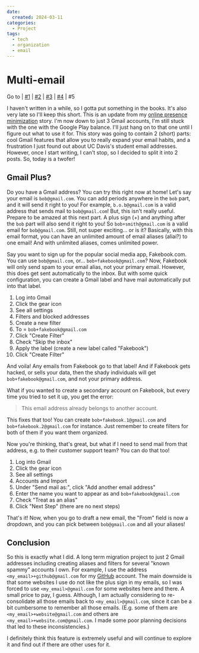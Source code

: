 ```yaml
---
date:
  created: 2024-03-11
categories:
  - Project
tags:
  - tech
  - organization
  - email
---
```

# Multi-email

Go to
| [\#1](./2024-02-11-backup.md)
| [\#2](./2024-02-18-passwords.md)
| [\#3](./2024-02-25-gmails.md)
| [\#4](./2024-02-26-github.md)
| \#5

I haven't written in a while, so I gotta put something in the books. It's also very late so I'll keep this short. This is an update from my [online presence minimization](./2024-02-25-gmails.md) story. I'm now down to just 3 Gmail accounts, I'm still stuck with the one with the Google Play balance. I'll just hang on to that one until I figure out what to use it for. This story was going to contain 2 (short) parts: cool Gmail features that allow you to really expand your email habits, and a frustration I just found out about UC Davis's student email addresses. However, once I start writing, I can't stop, so I decided to split it into 2 posts. So, today is a twofer!

<!-- more -->

## Gmail Plus?

Do you have a Gmail address? You can try this right now at home! Let's say your email is `bob@gmail.com`. You can add periods anywhere in the `bob` part, and it will send it right to you! For example, `b.o.b@gmail.com` is a valid address that sends mail to `bob@gmail.com`! But, this isn't really useful. Prepare to be amazed at this next part. A plus sign (+) and anything after the `bob` part will also send it right to you! So `bob+smith@gmail.com` is a valid email for `bob@gmail.com`. Still, not super exciting... or is it? Basically, with this email format, you can have an unlimited amount of email aliases (aliai?) to one email! And with unlimited aliases, comes unlimited power.

Say you want to sign up for the popular social media app, Fakebook.com. You can use `bob@gmail.com`, or... `bob+fakebook@gmail.com`? Now, Fakebook will only send spam to your email alias, not your primary email. However, this does get sent automatically to the inbox. But with some quick configuration, you can create a Gmail label and have mail automatically put into that label.

1. Log into Gmail
1. Click the gear icon
1. See all settings
1. Filters and blocked addresses
1. Create a new filter
1. To = `bob+fakebook@gmail.com`
1. Click "Create Filter"
1. Check "Skip the inbox"
1. Apply the label (create a new label called "Fakebook")
1. Click "Create Filter"

And voila! Any emails from Fakebook go to that label! And if Fakebook gets hacked, or sells your data, then the shady individuals will get `bob+fakebook@gmail.com`, and not your primary address.

What if you wanted to create a secondary account on Fakebook, but every time you tried to set it up, you get the error:

> This email address already belongs to another account.

This fixes that too! You can create `bob+fakebook.1@gmail.com` and `bob+fakebook.2@gmail.com` for instance. Just remember to create filters for both of them if you want them organized.

Now you're thinking, that's great, but what if I need to send mail from that address, e.g. to their customer support team? You can do that too!

1. Log into Gmail
1. Click the gear icon
1. See all settings
1. Accounts and Import
1. Under "Send mail as:", click "Add another email address"
1. Enter the name you want to appear as and `bob+fakebook@gmail.com`
1. Check "Treat as an alias"
1. Click "Next Step" (there are no next steps)

That's it! Now, when you go to draft a new email, the "From" field is now a dropdown, and you can pick between `bob@gmail.com` and all your aliases!

## Conclusion

So this is exactly what I did. A long term migration project to just 2 Gmail addresses including creating aliases and filters for several "known spammy" accounts I own. For example, I use the address `<my_email>+github@gmail.com` for my [GitHub](https://github.com/nicfv) account. The main downside is that some websites I use do not like the plus sign in my emails, so I was forced to use `<my_email>@gmail.com` for some websites here and there. A small price to pay, I guess. Although, I am actually considering to re-consolidate all those emails back to `<my_email>@gmail.com`, since it can be a bit cumbersome to remember all those emails. (E.g. some of them are `<my_email>+website@gmail.com` and others are `<my_email>+website.com@gmail.com`. I made some poor planning decisions that led to these inconsistencies.)

I definitely think this feature is extremely useful and will continue to explore it and find out if there are other uses for it.